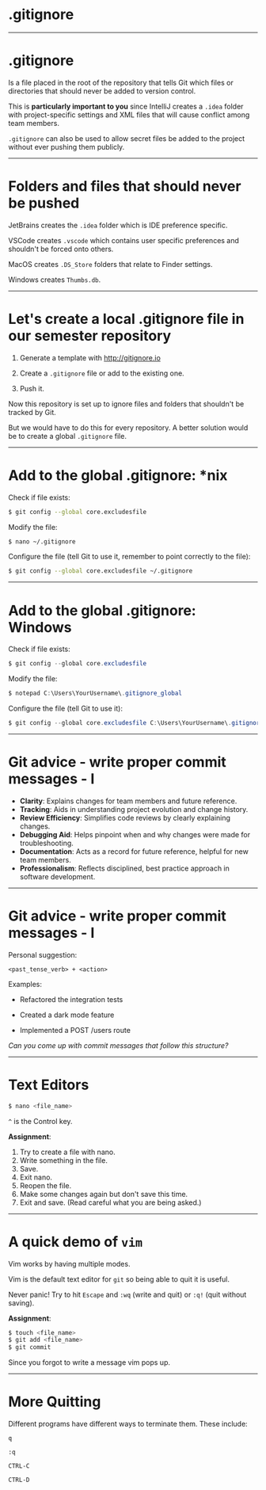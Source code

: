 <div class="title-card">
    <h1>.gitignore</h1>
</div>

---

# .gitignore

Is a file placed in the root of the repository that tells Git which files or directories that should never be added to version control.

This is **particularly important to you** since IntelliJ creates a `.idea` folder with project-specific settings and XML files that will cause conflict among team members.

`.gitignore` can also be used to allow secret files be added to the project without ever pushing them publicly.

---

# Folders and files that should never be pushed

JetBrains creates the `.idea` folder which is IDE preference specific. 

VSCode creates `.vscode` which contains user specific preferences and shouldn't be forced onto others. 

MacOS creates `.DS_Store` folders that relate to Finder settings. 

Windows creates `Thumbs.db`.

---

# Let's create a local .gitignore file in our semester repository

1. Generate a template with http://gitignore.io

2. Create a `.gitignore` file or add to the existing one.

3. Push it.

Now this repository is set up to ignore files and folders that shouldn't be tracked by Git.

But we would have to do this for every repository. A better solution would be to create a global `.gitignore` file.

---

# Add to the global .gitignore: \*nix

Check if file exists:

```bash
$ git config --global core.excludesfile
```

Modify the file:

```bash
$ nano ~/.gitignore
```

Configure the file (tell Git to use it, remember to point correctly to the file):

```bash
$ git config --global core.excludesfile ~/.gitignore
```

---

# Add to the global .gitignore: Windows

Check if file exists:

```powershell
$ git config --global core.excludesfile
```

Modify the file:

```powershell
$ notepad C:\Users\YourUsername\.gitignore_global
```

Configure the file (tell Git to use it):

```powershell
$ git config --global core.excludesfile C:\Users\YourUsername\.gitignore_global
```

---

# Git advice - write proper commit messages - I

* **Clarity**: Explains changes for team members and future reference.
* **Tracking**: Aids in understanding project evolution and change history.
* **Review Efficiency**: Simplifies code reviews by clearly explaining changes.
* **Debugging Aid**: Helps pinpoint when and why changes were made for troubleshooting.
* **Documentation**: Acts as a record for future reference, helpful for new team members.
* **Professionalism**: Reflects disciplined, best practice approach in software development.

---

# Git advice - write proper commit messages - I

Personal suggestion:

`<past_tense_verb> + <action>`

Examples: 

- Refactored the integration tests

- Created a dark mode feature

- Implemented a POST /users route

*Can you come up with commit messages that follow this structure?*

---

# Text Editors

```bash
$ nano <file_name>
```

`^` is the Control key. 

**Assignment**:

1. Try to create a file with nano.
2. Write something in the file. 
3. Save.
4. Exit nano.
5. Reopen the file.
6. Make some changes again but don't save this time. 
7. Exit and save. (Read careful what you are being asked.)

---

# A quick demo of `vim`

Vim works by having multiple modes.  

Vim is the default text editor for `git` so being able to quit it is useful. 

Never panic! Try to hit `Escape` and `:wq` (write and quit) or `:q!` (quit without saving).

**Assignment**:

```bash
$ touch <file_name>
$ git add <file_name>
$ git commit
```

Since you forgot to write a message vim pops up. 

---

# More Quitting

Different programs have different ways to terminate them. These include:

```
q
```

```
:q
```

```
CTRL-C
```

```
CTRL-D
```
